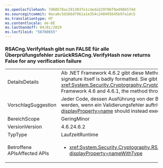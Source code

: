 ```yaml
---
ms.openlocfilehash: 7d60578ac2913037e1cdeda329f06f9a4986574d
ms.sourcegitcommit: 0aca6c5d166d7961a1e354c248495645b97a1dc5
ms.translationtype: HT
ms.contentlocale: de-DE
ms.lasthandoff: 04/01/2019
ms.locfileid: "58760655"
---
```

### <a name="rsacngverifyhash-now-returns-false-for-any-verification-failure"></a><span data-ttu-id="f2c75-101">RSACng.VerifyHash gibt nun FALSE für alle Überprüfungsfehler zurück</span><span class="sxs-lookup"><span data-stu-id="f2c75-101">RSACng.VerifyHash now returns False for any verification failure</span></span>

|   |   |
|---|---|
|<span data-ttu-id="f2c75-102">Details</span><span class="sxs-lookup"><span data-stu-id="f2c75-102">Details</span></span>|<span data-ttu-id="f2c75-103">Ab .NET Framework 4.6.2 gibt diese Methode <strong>FALSE</strong> zurück, wenn die Signatur selbst ein ungültiges Format aufweist.</span><span class="sxs-lookup"><span data-stu-id="f2c75-103">Starting with the .NET Framework 4.6.2, this method returns <strong>False</strong> if the signature itself is badly formatted.</span></span> <span data-ttu-id="f2c75-104">Sie gibt nun für jeden Überprüfungsfehler FALSE zurück. In .NET Framework 4.6 und 4.6.1 löst diese Methode die Ausnahme <xref:System.Security.Cryptography.CryptographicException?displayProperty=name> aus, wenn die Signatur selbst falsch formatiert ist.</span><span class="sxs-lookup"><span data-stu-id="f2c75-104">It now returns false for any verification failure.In the .NET Framework 4.6 and 4.6.1, the method throws a <xref:System.Security.Cryptography.CryptographicException?displayProperty=name> if the signature itself is badly formatted.</span></span>|
|<span data-ttu-id="f2c75-105">Vorschlag</span><span class="sxs-lookup"><span data-stu-id="f2c75-105">Suggestion</span></span>|<span data-ttu-id="f2c75-106">Jeder Code, dessen Ausführung von der Behandlung der <xref:System.Security.Cryptography.CryptographicException?displayProperty=name>-Ausnahme abhängt, sollte stattdessen ausgeführt werden, wenn ein Validierungsfehler auftritt und die Methode <strong>FALSE</strong> zurückgibt.</span><span class="sxs-lookup"><span data-stu-id="f2c75-106">Any code whose execution depends on handling the <xref:System.Security.Cryptography.CryptographicException?displayProperty=name> should instead execute if validation fails and the method returns <strong>False</strong>.</span></span>|
|<span data-ttu-id="f2c75-107">Bereich</span><span class="sxs-lookup"><span data-stu-id="f2c75-107">Scope</span></span>|<span data-ttu-id="f2c75-108">Gering</span><span class="sxs-lookup"><span data-stu-id="f2c75-108">Minor</span></span>|
|<span data-ttu-id="f2c75-109">Version</span><span class="sxs-lookup"><span data-stu-id="f2c75-109">Version</span></span>|<span data-ttu-id="f2c75-110">4.6.2</span><span class="sxs-lookup"><span data-stu-id="f2c75-110">4.6.2</span></span>|
|<span data-ttu-id="f2c75-111">Typ</span><span class="sxs-lookup"><span data-stu-id="f2c75-111">Type</span></span>|<span data-ttu-id="f2c75-112">Laufzeit</span><span class="sxs-lookup"><span data-stu-id="f2c75-112">Runtime</span></span>|
|<span data-ttu-id="f2c75-113">Betroffene APIs</span><span class="sxs-lookup"><span data-stu-id="f2c75-113">Affected APIs</span></span>|<ul><li><xref:System.Security.Cryptography.RSACng.VerifyHash(System.Byte[],System.Byte[],System.Security.Cryptography.HashAlgorithmName,System.Security.Cryptography.RSASignaturePadding)?displayProperty=nameWithType></li></ul>|

